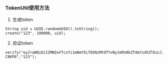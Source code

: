 ### TokenUtil使用方法
1. 生成token
```
String uid = UUID.randomUUID().toString();
create("123", 100000, uid);
```
2. 验证token
```
verify("eyJraWQiOiI2MWIwYTczYi1mNmY5LTQ5NzMtOTYxNy1mMzNkZTdmYzdhZTAiLCJ0eXAiOiJKV1QiLCJhbGciOiJIUzI1NiJ9.eyJuYmYiOjE1NTEyNDY5ODEsImlzcyI6ImF1dGgwIiwiZXhwIjoxNTUxMjQ3MDgxLCJpYXQiOjE1NTEyNDY5ODF9.FFNnQeD96bTaUBam26FJa9Vh94UcaLfa0HKg3-C8KP8","123");
```
       